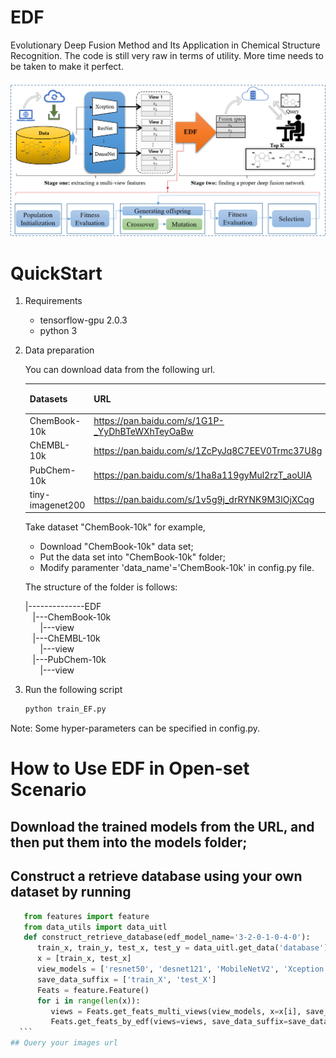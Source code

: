 # EDF
Evolutionary Deep Fusion Method and Its Application in Chemical Structure Recognition.
The code is still very raw in terms of utility. More time needs to be taken to make it perfect.

![The overall framework of EDF](images/model.png)


# QuickStart
1. Requirements
   - tensorflow-gpu  2.0.3
   - python 3
2. Data preparation
   
   You can download data from the following url.
   
   |Datasets  |URL |提取码 |
   |----|----|----|
   |ChemBook-10k     | https://pan.baidu.com/s/1G1P-_YyDhBTeWXhTeyOaBw  | 4fcj  |
   |ChEMBL-10k       | https://pan.baidu.com/s/1ZcPyJq8C7EEV0Trmc37U8g | 69n3 |
   |PubChem-10k      | https://pan.baidu.com/s/1ha8a119gyMul2rzT_aoUlA  | olhr |
   |tiny-imagenet200 | https://pan.baidu.com/s/1v5g9j_drRYNK9M3lOjXCqg  | tacd |
   
   Take dataset "ChemBook-10k" for example,
   
   - Download "ChemBook-10k" data set;
   - Put the data set into "ChemBook-10k" folder;
   - Modify paramenter 'data_name'='ChemBook-10k' in config.py file.
  
   The structure of the folder is follows:
  
     |--------------EDF<br/>
         &nbsp;&nbsp;&nbsp;|---ChemBook-10k<br/>
            &nbsp;&nbsp;&nbsp;&nbsp;&nbsp;&nbsp;|---view<br/>
         &nbsp;&nbsp;&nbsp;|---ChEMBL-10k<br/>
            &nbsp;&nbsp;&nbsp;&nbsp;&nbsp;&nbsp;|---view<br/>
         &nbsp;&nbsp;&nbsp;|---PubChem-10k<br/>
            &nbsp;&nbsp;&nbsp;&nbsp;&nbsp;&nbsp;|---view<br/>
   
  
3. Run the following script

    ```python
    python train_EF.py
    ```

Note: Some hyper-parameters can be specified in config.py.


# How to Use EDF in Open-set Scenario
## Download the trained models from the URL, and then put them into the models folder;
## Construct a retrieve database using your own dataset by running 
   ```python
      from features import feature
      from data_utils import data_uitl
      def construct_retrieve_database(edf_model_name='3-2-0-1-0-4-0'):
         train_x, train_y, test_x, test_y = data_uitl.get_data('database')
         x = [train_x, test_x]
         view_models = ['resnet50', 'desnet121', 'MobileNetV2', 'Xception', 'InceptionV3']
         save_data_suffix = ['train_X', 'test_X']
         Feats = feature.Feature()
         for i in range(len(x)):
            views = Feats.get_feats_multi_views(view_models, x=x[i], save_data_suffix=save_data_suffix[i])
            Feats.get_feats_by_edf(views=views, save_data_suffix=save_data_suffix[i], edf_model_name=edf_model_name)
     ```
## Query your images url 



